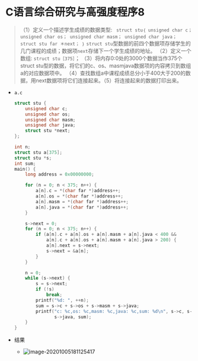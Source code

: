 # C语言综合研究与高强度程序8

> （1）定义一个描述学生成绩的数据类型:
> ` struct stu｛
>  unsigned char c；
>  unsigned char os；
>  unsigned char masm；
>  unsigned char java；
>  struct stu far ＊next；
> ｝`
>  `struct stu`型数据的前四个数据项存储学生的几门课程的成绩；数据项`next`存储下一个学生成绩的地址。
> （2）定义一个数组: `struct stu［375］`；
> （3）将内存0:0处的3000个数据当作375个 struct stu型的数据，将它们的c、os、masmjava数据项的内容拷贝到数组a的对应数据项中。
> （4）查找数组a中课程成绩总分小于400大于200的数据，用next数据项将它们连接起来。（5）将连接起来的数据打印出来。

- `a.c`

  ```c
  struct stu {
      unsigned char c;
      unsigned char os;
      unsigned char masm;
      unsigned char java;
      struct stu *next;
  };
  
  int n;
  struct stu a[375];
  struct stu *s;
  int sum;
  main() {
      long address = 0x00000000;
  
      for (n = 0; n < 375; n++) {
          a[n].c = *(char far *)address++;
          a[n].os = *(char far *)address++;
          a[n].masm = *(char far *)address++;
          a[n].java = *(char far *)address++;
      }
  
      s->next = 0;
      for (n = 0; n < 375; n++) {
          if (a[n].c + a[n].os + a[n].masm + a[n].java < 400 &&
              a[n].c + a[n].os + a[n].masm + a[n].java > 200) {
              a[n].next = s->next;
              s->next = &a[n];
          }
      }
  
      n = 0;
      while (s->next) {
          s = s->next;
          if (!s)
              break;
          printf("%d: ", ++n);
          sum = s->c + s->os + s->masm + s->java;
          printf("c: %c,os: %c,masm: %c,java: %c,sum: %d\n", s->c, s->os, s->masm,
                 s->java, sum);
      }
  }
  
  ```

  

- 结果
  - ![image-20201005181125417](https://gitee.com/bgst009/markdownPicUrl/raw/master/20201005181125.png)